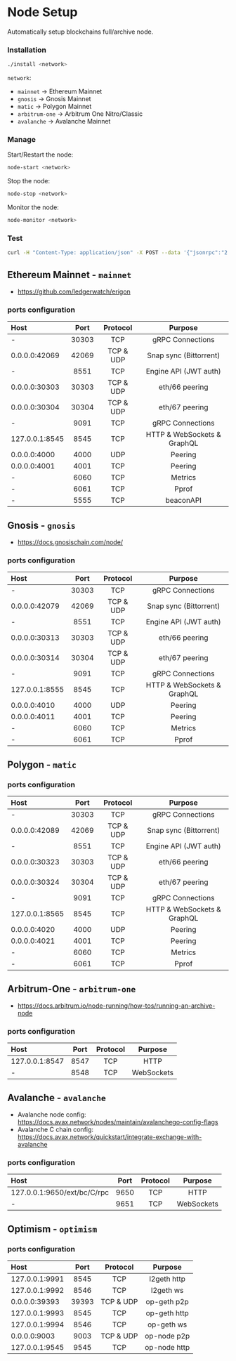# Node Setup
Automatically setup blockchains full/archive node.

### Installation
```sh
./install <network>
```
`network`:
- `mainnet` -> Ethereum Mainnet
- `gnosis` -> Gnosis Mainnet
- `matic` -> Polygon Mainnet
- `arbitrum-one` -> Arbitrum One Nitro/Classic
- `avalanche` -> Avalanche Mainnet

### Manage
Start/Restart the node:
```sh
node-start <network>
```
Stop the node:
```sh
node-stop <network>
```
Monitor the node:
```sh
node-monitor <network>
```

### Test
```sh
curl -H "Content-Type: application/json" -X POST --data '{"jsonrpc":"2.0","method":"eth_blockNumber","params":[],"id":83}' 127.0.0.1:<port>
```

## Ethereum Mainnet - `mainnet`
- https://github.com/ledgerwatch/erigon

### ports configuration
| Host           | Port  | Protocol  | Purpose                     |
|:---------------|:-----:|:---------:|:---------------------------:|
| -              | 30303 |    TCP    | gRPC Connections            |
| 0.0.0.0:42069  | 42069 | TCP & UDP | Snap sync (Bittorrent)      |
| -              | 8551  |    TCP    | Engine API (JWT auth)       |
| 0.0.0.0:30303  | 30303 | TCP & UDP | eth/66 peering              |
| 0.0.0.0:30304  | 30304 | TCP & UDP | eth/67 peering              |
| -              | 9091  |    TCP    | gRPC Connections            |
| 127.0.0.1:8545 | 8545  |    TCP	 | HTTP & WebSockets & GraphQL |
| 0.0.0.0:4000   | 4000  |    UDP    | Peering                     |
| 0.0.0.0:4001   | 4001  |    TCP    | Peering                     |
| -              | 6060  |    TCP    | Metrics                     |
| -              | 6061  |    TCP    | Pprof                       |
| - 	 	     | 5555  |    TCP 	 | beaconAPI                   |


## Gnosis - `gnosis`
- https://docs.gnosischain.com/node/

### ports configuration
| Host           | Port  | Protocol  | Purpose                     |
|:---------------|:-----:|:---------:|:---------------------------:|
| -              | 30303 |    TCP    | gRPC Connections            |
| 0.0.0.0:42079  | 42069 | TCP & UDP | Snap sync (Bittorrent)      |
| -              | 8551  |    TCP    | Engine API (JWT auth)       |
| 0.0.0.0:30313  | 30303 | TCP & UDP | eth/66 peering              |
| 0.0.0.0:30314  | 30304 | TCP & UDP | eth/67 peering              |
| -              | 9091  |    TCP    | gRPC Connections            |
| 127.0.0.1:8555 | 8545  |    TCP	 | HTTP & WebSockets & GraphQL |
| 0.0.0.0:4010   | 4000  |    UDP    | Peering                     |
| 0.0.0.0:4011   | 4001  |    TCP    | Peering                     |
| -              | 6060  |    TCP    | Metrics                     |
| -              | 6061  |    TCP    | Pprof                       |

## Polygon - `matic`

### ports configuration
| Host           | Port  | Protocol  | Purpose                     |
|:---------------|:-----:|:---------:|:---------------------------:|
| -              | 30303 |    TCP    | gRPC Connections            |
| 0.0.0.0:42089  | 42069 | TCP & UDP | Snap sync (Bittorrent)      |
| -              | 8551  |    TCP    | Engine API (JWT auth)       |
| 0.0.0.0:30323  | 30303 | TCP & UDP | eth/66 peering              |
| 0.0.0.0:30324  | 30304 | TCP & UDP | eth/67 peering              |
| -              | 9091  |    TCP    | gRPC Connections            |
| 127.0.0.1:8565 | 8545  |    TCP	 | HTTP & WebSockets & GraphQL |
| 0.0.0.0:4020   | 4000  |    UDP    | Peering                     |
| 0.0.0.0:4021   | 4001  |    TCP    | Peering                     |
| -              | 6060  |    TCP    | Metrics                     |
| -              | 6061  |    TCP    | Pprof                       |

## Arbitrum-One - `arbitrum-one`
- https://docs.arbitrum.io/node-running/how-tos/running-an-archive-node

### ports configuration
| Host           | Port  | Protocol  | Purpose                     |
|:---------------|:-----:|:---------:|:---------------------------:|
| 127.0.0.1:8547 | 8547  |    TCP    | HTTP                        |
| -              | 8548  |    TCP    | WebSockets                  |

## Avalanche - `avalanche`
- Avalanche node config: https://docs.avax.network/nodes/maintain/avalanchego-config-flags
- Avalanche C chain config: https://docs.avax.network/quickstart/integrate-exchange-with-avalanche

### ports configuration
| Host                        | Port  | Protocol  | Purpose                     |
|:----------------------------|:-----:|:---------:|:---------------------------:|
| 127.0.0.1:9650/ext/bc/C/rpc | 9650  |    TCP    | HTTP                        |
| -                           | 9651  |    TCP    | WebSockets                  |

## Optimism - `optimism`

### ports configuration
| Host           | Port  | Protocol  | Purpose                     |
|:---------------|:-----:|:---------:|:---------------------------:|
| 127.0.0.1:9991 | 8545  |    TCP    | l2geth http                 |
| 127.0.0.1:9992 | 8546  |    TCP    | l2geth ws                   |
| 0.0.0.0:39393  | 39393 | TCP & UDP | op-geth p2p                 |
| 127.0.0.1:9993 | 8545  |    TCP    | op-geth http                |
| 127.0.0.1:9994 | 8546  |    TCP    | op-geth ws                  |
| 0.0.0.0:9003   | 9003  | TCP & UDP | op-node p2p                 |
| 127.0.0.1:9545 | 9545  |    TCP	 | op-node http                |